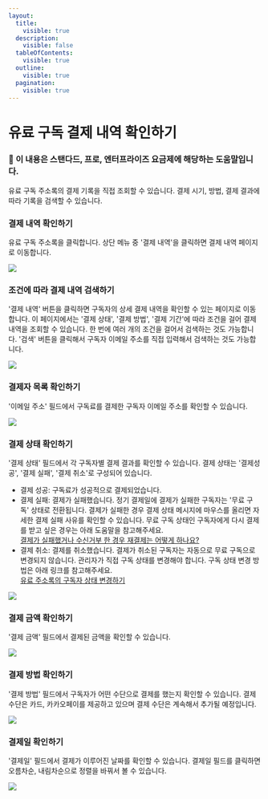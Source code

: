 ```yaml
---
layout:
  title:
    visible: true
  description:
    visible: false
  tableOfContents:
    visible: true
  outline:
    visible: true
  pagination:
    visible: true
---
```


# 유료 구독 결제 내역 확인하기

### **💬** 이 내용은 **스탠다드, 프로, 엔터프라이즈 요금제**에 해당하는 도움말입니다. <a href="#h_01ha12mep64zefx135d1fqfdbe" id="h_01ha12mep64zefx135d1fqfdbe"></a>

&#x20;

유료 구독 주소록의 결제 기록을 직접 조회할 수 있습니다. 결제 시기, 방법, 결제 결과에 따라 기록을 검색할 수 있습니다.

### 결제 내역 확인하기 <a href="#h_75c642ceae" id="h_75c642ceae"></a>

유료 구독 주소록을 클릭합니다. 상단 메뉴 중 '결제 내역'을 클릭하면 결제 내역 페이지로 이동합니다.

![](https://help.stibee.com/hc/article\_attachments/4756485852431)&#x20;

### 조건에 따라 결제 내역 검색하기 <a href="#h_b0774873f2" id="h_b0774873f2"></a>

'결제 내역' 버튼을 클릭하면 구독자의 상세 결제 내역을 확인할 수 있는 페이지로 이동합니다. 이 페이지에서는 '결제 상태', '결제 방법', '결제 기간'에 따라 조건을 걸어 결제 내역을 조회할 수 있습니다. 한 번에 여러 개의 조건을 걸어서 검색하는 것도 가능합니다. '검색' 버튼을 클릭해서 구독자 이메일 주소를 직접 입력해서 검색하는 것도 가능합니다.

![](https://help.stibee.com/hc/article\_attachments/4756463786639)&#x20;

### 결제자 목록 확인하기 <a href="#h_be5f311434" id="h_be5f311434"></a>

'이메일 주소' 필드에서 구독료를 결제한 구독자 이메일 주소를 확인할 수 있습니다.

![](https://help.stibee.com/hc/article\_attachments/4756413556879)&#x20;

### 결제 상태 확인하기 <a href="#h_193b2f3111" id="h_193b2f3111"></a>

'결제 상태' 필드에서 각 구독자별 결제 결과를 확인할 수 있습니다. 결제 상태는 '결제성공', '결제 실패', '결제 취소'로 구성되어 있습니다.

* 결제 성공: 구독료가 성공적으로 결제되었습니다.
* 결제 실패: 결제가 실패했습니다. 정기 결제일에 결제가 실패한 구독자는 '무료 구독' 상태로 전환됩니다. 결제가 실패한 경우 결제 상태 메시지에 마우스를 올리면 자세한 결제 실패 사유를 확인할 수 있습니다. 무료 구독 상태인 구독자에게 다시 결제를 받고 싶은 경우는 아래 도움말을 참고해주세요.\
  [결제가 실패했거나 수신거부 한 경우 재결제는 어떻게 하나요?](https://help.stibee.com/hc/ko/articles/4756481096335)
* 결제 취소: 결제를 취소했습니다. 결제가 취소된 구독자는 자동으로 무료 구독으로 변경되지 않습니다. 관리자가 직접 구독 상태를 변경해야 합니다. 구독 상태 변경 방법은 아래 링크를 참고해주세요.\
  [유료 주소록의 구독자 상태 변경하기](https://help.stibee.com/hc/ko/articles/4756468795279)

![](https://help.stibee.com/hc/article\_attachments/4756413565455)&#x20;

### 결제 금액 확인하기 <a href="#h_bd0da20888" id="h_bd0da20888"></a>

'결제 금액' 필드에서 결제된 금액을 확인할 수 있습니다.

![](https://help.stibee.com/hc/article\_attachments/4756485968527)&#x20;

### 결제 방법 확인하기 <a href="#h_1db5c71d78" id="h_1db5c71d78"></a>

'결제 방법' 필드에서 구독자가 어떤 수단으로 결제를 했는지 확인할 수 있습니다. 결제 수단은 카드, 카카오페이를 제공하고 있으며 결제 수단은 계속해서 추가될 예정입니다.

![](https://help.stibee.com/hc/article\_attachments/4756463881615)&#x20;

### 결제일 확인하기 <a href="#h_684d7a6a97" id="h_684d7a6a97"></a>

'결제일' 필드에서 결제가 이루어진 날짜를 확인할 수 있습니다. 결제일 필드를 클릭하면 오름차순, 내림차순으로 정렬을 바꿔서 볼 수 있습니다.

![](https://help.stibee.com/hc/article\_attachments/4756463911567)
